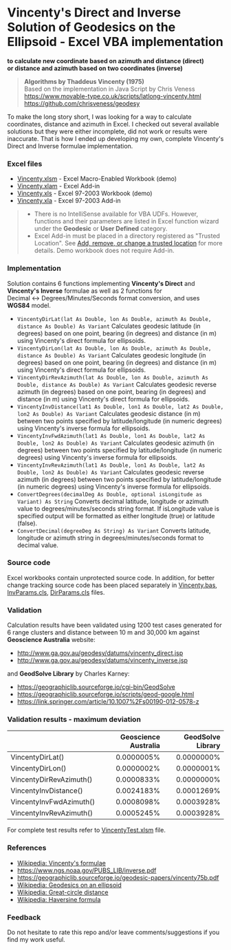 # Vincenty's Direct and Inverse Solution of Geodesics on the Ellipsoid - Excel VBA implementation
**to calculate new coordinate based on azimuth and distance (direct)  
or distance and azimuth based on two coordinates (inverse)**
> **Algorithms by Thaddeus Vincenty (1975)**  
> Based on the implementation in Java Script by Chris Veness  
> https://www.movable-type.co.uk/scripts/latlong-vincenty.html  
> https://github.com/chrisveness/geodesy

To make the long story short, I was looking for a way to calculate coordinates, distance and azimuth in Excel.
I checked out several available solutions but they were either incomplete, did not work or results were inaccurate.
That is how I ended up developing my own, complete Vincenty's Direct and Inverse formulae implementation.

### Excel files
+ [Vincenty.xlsm](../../raw/master/Vincenty.xlsm) - Excel Macro-Enabled Workbook (demo)
+ [Vincenty.xlam](../../raw/master/Vincenty.xlam) - Excel Add-in
+ [Vincenty.xls](../../raw/master/Vincenty.xls) - Excel 97-2003 Workbook (demo)
+ [Vincenty.xla](../../raw/master/Vincenty.xla) - Excel 97-2003 Add-in

> + There is no IntelliSense available for VBA UDFs. However, functions and their parameters are listed in Excel function wizard under the **Geodesic** or **User Defined** category.
> + Excel Add-in must be placed in a directory registered as "Trusted Location". See [Add, remove, or change a trusted location](https://support.office.com/en-us/article/add-remove-or-change-a-trusted-location-7ee1cdc2-483e-4cbb-bcb3-4e7c67147fb4) for more details. Demo workbook does not require Add-in.

### Implementation
Solution contains 6 functions implementing **Vincenty's Direct** and **Vincenty's Inverse** formulae as well as 2 functions for Decimal&nbsp;↔&nbsp;Degrees/Minutes/Seconds format conversion, and uses **WGS84** model.

+ `VincentyDirLat(lat As Double, lon As Double, azimuth As Double, distance As Double) As Variant`
Calculates geodesic latitude (in degrees) based on one point, bearing (in degrees) and distance (in m) using Vincenty's direct formula for ellipsoids.
+ `VincentyDirLon(lat As Double, lon As Double, azimuth As Double, distance As Double) As Variant`
Calculates geodesic longitude (in degrees) based on one point, bearing (in degrees) and distance (in m) using Vincenty's direct formula for ellipsoids.
+ `VincentyDirRevAzimuth(lat As Double, lon As Double, azimuth As Double, distance As Double) As Variant`
Calculates geodesic reverse azimuth (in degrees) based on one point, bearing (in degrees) and distance (in m) using Vincenty's direct formula for ellipsoids.
+ `VincentyInvDistance(lat1 As Double, lon1 As Double, lat2 As Double, lon2 As Double) As Variant`
Calculates geodesic distance (in m) between two points specified by latitude/longitude (in numeric degrees) using Vincenty's inverse formula for ellipsoids.
+ `VincentyInvFwdAzimuth(lat1 As Double, lon1 As Double, lat2 As Double, lon2 As Double) As Variant`
Calculates geodesic azimuth (in degrees) between two points specified by latitude/longitude (in numeric degrees) using Vincenty's inverse formula for ellipsoids.
+ `VincentyInvRevAzimuth(lat1 As Double, lon1 As Double, lat2 As Double, lon2 As Double) As Variant`
Calculates geodesic reverse azimuth (in degrees) between two points specified by latitude/longitude (in numeric degrees) using Vincenty's inverse formula for ellipsoids.
+ `ConvertDegrees(decimalDeg As Double, optional isLongitude as Variant) As String`
Converts decimal latitude, longitude or azimuth value to degrees/minutes/seconds string format. If isLongitude value is specified output will be formatted as either longitude (true) or latitude (false).
+ `ConvertDecimal(degreeDeg As String) As Variant`
Converts latitude, longitude or azimuth string in degrees/minutes/seconds format to decimal value.

### Source code
Excel workbooks contain unprotected source code. In addition, for better change tracking source code has been placed separately in [Vincenty.bas](Vincenty.bas), [InvParams.cls](InvParams.cls), [DirParams.cls](DirParams.cls) files.

### Validation
Calculation results have been validated using 1200 test cases generated for 6 range clusters and distance between 10 m and 30,000 km 
against **Geoscience Australia** website:
+ http://www.ga.gov.au/geodesy/datums/vincenty_direct.jsp
+ http://www.ga.gov.au/geodesy/datums/vincenty_inverse.jsp  

and **GeodSolve Library** by Charles Karney:
+ https://geographiclib.sourceforge.io/cgi-bin/GeodSolve
+ https://geographiclib.sourceforge.io/scripts/geod-google.html
+ https://link.springer.com/article/10.1007%2Fs00190-012-0578-z  

### Validation results - maximum deviation

&nbsp;|Geoscience Australia|GeodSolve Library
-----|-----:|-----:
VincentyDirLat()|0.0000005%|0.0000000%
VincentyDirLon()|0.0000002%|0.0000001%
VincentyDirRevAzimuth()|0.0000833%|0.0000000%
VincentyInvDistance()|0.0024183%|0.0001269%
VincentyInvFwdAzimuth()|0.0008098%|0.0003928%
VincentyInvRevAzimuth()|0.0005245%|0.0003928%

For complete test results refer to [VincentyTest.xlsm](../../raw/master/VincentyTest.xlsm) file.

### References

+ [Wikipedia: Vincenty's formulae](https://en.wikipedia.org/wiki/Vincenty%27s_formulae)
+ https://www.ngs.noaa.gov/PUBS_LIB/inverse.pdf
+ https://geographiclib.sourceforge.io/geodesic-papers/vincenty75b.pdf
+ [Wikipedia: Geodesics on an ellipsoid](https://en.wikipedia.org/wiki/Geodesics_on_an_ellipsoid)
+ [Wikipedia: Great-circle distance](https://en.wikipedia.org/wiki/Great-circle_distance)
+ [Wikipedia: Haversine formula](https://en.wikipedia.org/wiki/Haversine_formula)

### Feedback

Do not hesitate to rate this repo and/or leave comments/suggestions if you find my work useful.
